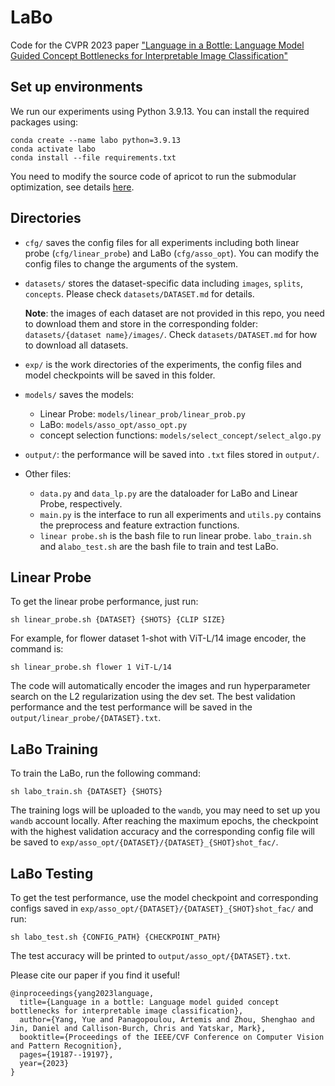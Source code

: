 # LaBo
Code for the CVPR 2023 paper ["Language in a Bottle: Language Model Guided Concept Bottlenecks for Interpretable Image Classification"](https://arxiv.org/pdf/2305.14724.pdf)

## Set up environments
We run our experiments using Python 3.9.13. You can install the required packages using:

```
conda create --name labo python=3.9.13
conda activate labo
conda install --file requirements.txt
```
You need to modify the source code of apricot to run the submodular optimization, see details [here](https://github.com/YueYANG1996/LaBo/issues/1).

## Directories
* `cfg/` saves the config files for all experiments including both linear probe (`cfg/linear_probe`) and LaBo (`cfg/asso_opt`). You can modify the config files to change the arguments of the system.
* `datasets/` stores the dataset-specific data including `images`, `splits`, `concepts`. Please check `datasets/DATASET.md` for details. 

	**Note**: the images of each dataset are not provided in this repo, you need to download them and 	store in the corresponding folder: `datasets/{dataset name}/images/`. Check `datasets/DATASET.md` for how to download all datasets.
	
* `exp/` is the work directories of the experiments, the config files and model checkpoints will be saved in this folder.
* `models/` saves the models:
	* Linear Probe: `models/linear_prob/linear_prob.py`
	* LaBo: `models/asso_opt/asso_opt.py`
	* concept selection functions: `models/select_concept/select_algo.py`
* `output/`: the performance will be saved into `.txt` files stored in `output/`.
* Other files: 
	* `data.py` and `data_lp.py` are the dataloader for LaBo and Linear Probe, respectively.
	* `main.py` is the interface to run all experiments and `utils.py` contains the preprocess and feature extraction functions.
	* `linear probe.sh` is the bash file to run linear probe. `labo_train.sh` and a`labo_test.sh` are the bash file to train and test LaBo.

## Linear Probe
To get the linear probe performance, just run:

```
sh linear_probe.sh {DATASET} {SHOTS} {CLIP SIZE}
```
For example, for flower dataset 1-shot with ViT-L/14 image encoder, the command is:

```
sh linear_probe.sh flower 1 ViT-L/14
```

The code will automatically encoder the images and run hyperparameter search on the L2 regularization using the dev set. The best validation performance and the test performance will be saved in the `output/linear_probe/{DATASET}.txt`.

## LaBo Training
To train the LaBo, run the following command:

```
sh labo_train.sh {DATASET} {SHOTS}
```
The training logs will be uploaded to the `wandb`, you may need to set up you `wandb` account locally. After reaching the maximum epochs, the checkpoint with the highest validation accuracy and the corresponding config file will be saved to `exp/asso_opt/{DATASET}/{DATASET}_{SHOT}shot_fac/`.

## LaBo Testing
To get the test performance, use the model checkpoint and corresponding configs saved in `exp/asso_opt/{DATASET}/{DATASET}_{SHOT}shot_fac/` and run:

```
sh labo_test.sh {CONFIG_PATH} {CHECKPOINT_PATH}
```
The test accuracy will be printed to `output/asso_opt/{DATASET}.txt`.

Please cite our paper if you find it useful!
```
@inproceedings{yang2023language,
  title={Language in a bottle: Language model guided concept bottlenecks for interpretable image classification},
  author={Yang, Yue and Panagopoulou, Artemis and Zhou, Shenghao and Jin, Daniel and Callison-Burch, Chris and Yatskar, Mark},
  booktitle={Proceedings of the IEEE/CVF Conference on Computer Vision and Pattern Recognition},
  pages={19187--19197},
  year={2023}
}
```
